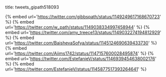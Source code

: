 title: tweets_gipath518093

{% embed url='https://twitter.com/gibbspath/status/1149249617168670723' %}
{% embed url='https://twitter.com/w_path/status/1149038334997458944' %}
{% embed url='https://twitter.com/amy_treece13/status/1149032274194812929' %}
{% embed url='https://twitter.com/BaishevaSofya/status/1145124690639433730' %}
{% embed url='https://twitter.com/Aiims1742/status/1147157600028495874' %}
{% embed url='https://twitter.com/EstefanieV/status/1146939454638002176' %}
{% embed url='https://twitter.com/EstefanieV/status/1145877517393264641' %}
